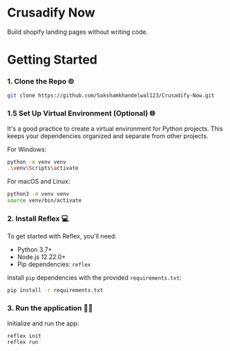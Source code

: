 # Crusadify Now
Build shopify landing pages without writing code.

# Getting Started

### 1. Clone the Repo ©

```bash
git clone https://github.com/Sakshamkhandelwal123/Crusadify-Now.git
```

### 1.5 Set Up Virtual Environment (Optional) 🌐

It's a good practice to create a virtual environment for Python projects. This keeps your dependencies organized and separate from other projects.

For Windows:

```bash
python -m venv venv
.\venv\Scripts\activate
```

For macOS and Linux:

```bash
python3 -m venv venv
source venv/bin/activate
```

### 2. Install Reflex 💻

To get started with Reflex, you'll need:

- Python 3.7+
- Node.js 12.22.0+
- Pip dependencies: `reflex`

Install `pip` dependencies with the provided `requirements.txt`:

```bash
pip install -r requirements.txt
```

### 3. Run the application 🏃‍♂️

Initialize and run the app:

```
reflex init
reflex run
```
